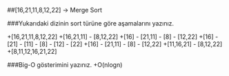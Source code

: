 ##[16,21,11,8,12,22] -> Merge Sort

###Yukarıdaki dizinin sort türüne göre aşamalarını yazınız.

+[16,21,11,8,12,22]
+[16,21,11] - [8,12,22]
+[16] - [21,11] - [8] - [12,22]
+[16] - [21] - [11] - [8] - [12] - [22]
+[16] - [21,11] - [8] - [12,22]
+[11,16,21] - [8,12,22]
+[8,11,12,16,21,22]

###Big-O gösterimini yazınız.
+O(nlogn)